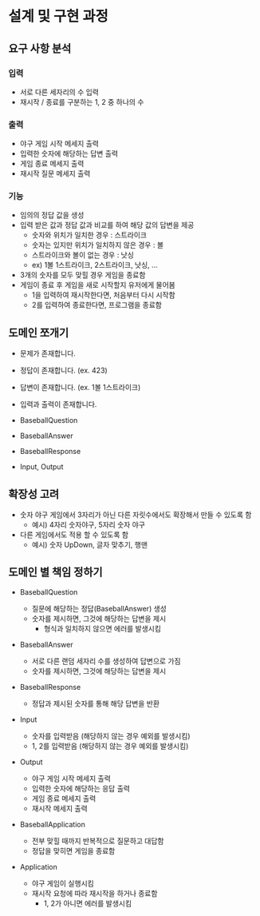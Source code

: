 # 설계 및 구현 과정

## 요구 사항 분석

### 입력
- 서로 다른 세자리의 수 입력
- 재시작 / 종료를 구분하는 1, 2 중 하나의 수

### 출력
- 야구 게임 시작 메세지 출력
- 입력한 숫자에 해당하는 답변 출력
- 게임 종료 메세지 출력
- 재시작 질문 메세지 출력

### 기능
- 임의의 정답 값을 생성
- 입력 받은 값과 정답 값과 비교를 하여 해당 값의 답변을 제공
  - 숫자와 위치가 일치한 경우 : 스트라이크
  - 숫자는 있지만 위치가 일치하지 않은 경우 : 볼
  - 스트라이크와 볼이 없는 경우 : 낫싱
  - ex) 1볼 1스트라이크, 2스트라이크, 낫싱, ...
- 3개의 숫자를 모두 맞힐 경우 게임을 종료함
- 게임이 종료 후 게임을 새로 시작할지 유저에게 물어봄
  - 1을 입력하여 재시작한다면, 처음부터 다시 시작함
  - 2를 입력하여 종료한다면, 프로그램을 종료함

## 도메인 쪼개기

- 문제가 존재합니다.
- 정답이 존재합니다. (ex. 423)
- 답변이 존재합니다. (ex. 1볼 1스트라이크)
- 입력과 출력이 존재합니다.


- BaseballQuestion
- BaseballAnswer
- BaseballResponse
- Input, Output

## 확장성 고려
- 숫자 야구 게임에서 3자리가 아닌 다른 자릿수에서도 확장해서 만들 수 있도록 함
  - 예시) 4자리 숫자야구, 5자리 숫자 야구
- 다른 게임에서도 적용 할 수 있도록 함
  - 예시) 숫자 UpDown, 글자 맞추기, 행맨


## 도메인 별 책임 정하기
- BaseballQuestion 
  - 질문에 해당하는 정답(BaseballAnswer) 생성
  - 숫자를 제시하면, 그것에 해당하는 답변을 제시
    - 형식과 일치하지 않으면 에러를 발생시킴


- BaseballAnswer
  - 서로 다른 랜덤 세자리 수를 생성하여 답변으로 가짐
  - 숫자를 제시하면, 그것에 해당하는 답변을 제시


- BaseballResponse
  - 정답과 제시된 숫자를 통해 해당 답변을 반환


- Input
  - 숫자를 입력받음 (해당하지 않는 경우 예외를 발생시킴)
  - 1, 2를 입력받음 (해당하지 않는 경우 예외를 발생시킴)


- Output
  - 야구 게임 시작 메세지 출력
  - 입력한 숫자에 해당하는 응답 출력
  - 게임 종료 메세지 출력
  - 재시작 메세지 출력


- BaseballApplication
  - 전부 맞힐 때까지 반복적으로 질문하고 대답함
  - 정답을 맞히면 게임을 종료함


- Application
  - 야구 게임이 실행시킴
  - 재시작 요청에 따라 재시작을 하거나 종료함
    - 1, 2가 아니면 에러를 발생시킴